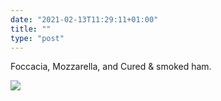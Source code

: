 ```yaml
---
date: "2021-02-13T11:29:11+01:00"
title: ""
type: "post"
---
```


Foccacia, Mozzarella, and Cured & smoked ham.

![](/2021-02-13-0.jpeg)